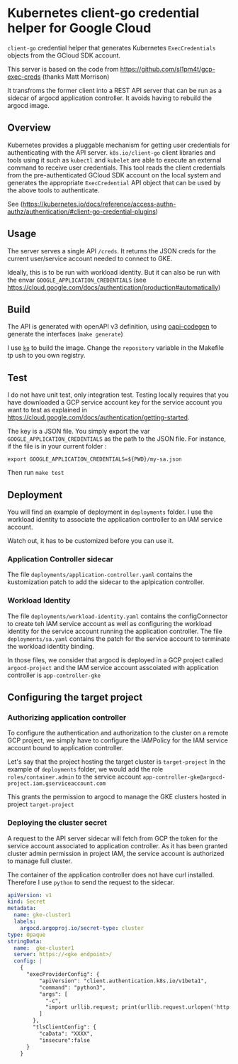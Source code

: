 # Kubernetes client-go credential helper for Google Cloud

`client-go` credential helper that generates Kubernetes `ExecCredentials` objects from the GCloud SDK account.

This server is based on the code from https://github.com/sl1pm4t/gcp-exec-creds (thanks Matt Morrison)

It transfroms the former client into a REST API server that can be run as a sidecar of argocd application controller. It avoids having to rebuild the argocd image.
## Overview

Kubernetes provides a pluggable mechanism for getting user credentials for authenticating with the API server.
`k8s.io/client-go` client libraries and tools using it such as `kubectl` and `kubelet` are able to execute an external command to receive user credentials.
This tool reads the client credentials from the pre-authenticated GCloud SDK account on the local system and generates the appropriate `ExecCredential` API object that can be used by the above tools to authenticate.

See (https://kubernetes.io/docs/reference/access-authn-authz/authentication/#client-go-credential-plugins)

## Usage

The server serves a single API `/creds`. It returns the JSON creds for the current user/service account needed to connect to GKE.

Ideally, this is to be run with workload identity. But it can also be run with the envar `GOOGLE_APPLICATION_CREDENTIALS` (see https://cloud.google.com/docs/authentication/production#automatically)

## Build

The API is generated with openAPI v3 definition, using [oapi-codegen](github.com/deepmap/oapi-codegen) to generate the interfaces (`make generate`)

I use [`ko`](https://github.com/google/ko) to build the image. Change the `repository` variable in the Makefile tp ush to you own registry.

## Test

I do not have unit test, only integration test. Testing locally requires that you have downloaded a GCP service account key for the service account you want to test as explained in https://cloud.google.com/docs/authentication/getting-started.

The key is a JSON file. You simply export the var `GOOGLE_APPLICATION_CREDENTIALS` as the path to the JSON file. For instance, if the file is in your current folder :
```
export GOOGLE_APPLICATION_CREDENTIALS=${PWD}/my-sa.json
```

Then run `make test`

## Deployment

You will find an example of deployment in `deployments` folder. I use the workload identity to associate the application controller to an IAM service account.

Watch out, it has to be customized before you can use it.
### Application Controller sidecar

The file `deployments/application-controller.yaml` contains the kustomization patch to add the sidecar to the aplpication controller.

### Workload Identity

The file `deployments/workload-identity.yaml` contains the configConnector to create teh IAM service account as well as configuring the workload identity for the service account running the application controller.
The file `deployments/sa.yaml` contains the patch for the service account to terminate the workload identity binding.

In those files, we consider that argocd is deployed in a GCP project called `argocd-project` and the IAM service account asscoiated with application controller is `app-controller-gke`
## Configuring the target project

### Authorizing application controller

To configure the authentication and authorization to the cluster on a remote GCP project, we simply have to configure the IAMPolicy for the IAM service account bound to application controller.

Let's say that the project hosting the target cluster is `target-project` In the example of `deployments` folder, we would add the role `roles/container.admin` to the service account `app-controller-gke@argocd-project.iam.gserviceaccount.com`

This grants the permission to argocd to manage the GKE clusters hosted in project `target-project`

### Deploying the cluster secret

A request to the API server sidecar will fetch from GCP the token for the service account associated to application controller. As it has been granted cluster admin permission in project IAM, the service account is authorized to manage full cluster.

The container of the application controller does not have curl installed. Therefore I use `python` to send the request to the sidecar.

```yaml
apiVersion: v1
kind: Secret
metadata:
  name: gke-cluster1
  labels:
    argocd.argoproj.io/secret-type: cluster
type: Opaque
stringData:
  name:  gke-cluster1
  server: https://<gke endpoint>/
  config: |
    {
      "execProviderConfig": {
          "apiVersion": "client.authentication.k8s.io/v1beta1",
          "command": "python3",
          "args": [
            "-c",
            "import urllib.request; print(urllib.request.urlopen('http://localhost:8080/creds').read().decode('utf8'))"
          ]
        },
        "tlsClientConfig": {
          "caData": "XXXX",
          "insecure":false
      }
    }
```
